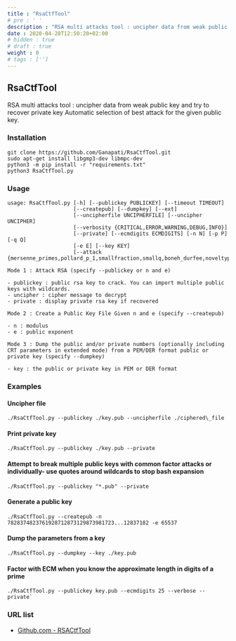 ```yaml
---
title : "RsaCtfTool"
# pre : ' '
description : "RSA multi attacks tool : uncipher data from weak public key and try to recover private key Automatic selection of best attack for the given public key."
date : 2020-04-28T12:50:20+02:00
# hidden : true
# draft : true
weight : 0
# tags : ['']
---
```


## RsaCtfTool

RSA multi attacks tool : uncipher data from weak public key and try to recover private key Automatic selection of best attack for the given public key.

### Installation

```plain
git clone https://github.com/Ganapati/RsaCtfTool.git
sudo apt-get install libgmp3-dev libmpc-dev
python3 -m pip install -r "requirements.txt"
python3 RsaCtfTool.py
```

### Usage

```plain
usage: RsaCtfTool.py [-h] [--publickey PUBLICKEY] [--timeout TIMEOUT]
                     [--createpub] [--dumpkey] [--ext]
                     [--uncipherfile UNCIPHERFILE] [--uncipher UNCIPHER]
                     [--verbosity {CRITICAL,ERROR,WARNING,DEBUG,INFO}]
                     [--private] [--ecmdigits ECMDIGITS] [-n N] [-p P] [-q Q]
                     [-e E] [--key KEY]
                     [--attack {mersenne_primes,pollard_p_1,smallfraction,smallq,boneh_durfee,noveltyprimes,ecm,factordb,wiener,siqs,pastctfprimes,partial_q,comfact_cn,hastads,fermat,nullattack,primefac,commonfactors,same_n_huge_e,all}]
```

```plain
Mode 1 : Attack RSA (specify --publickey or n and e)

- publickey : public rsa key to crack. You can import multiple public keys with wildcards.
- uncipher : cipher message to decrypt
- private : display private rsa key if recovered

Mode 2 : Create a Public Key File Given n and e (specify --createpub)

- n : modulus
- e : public exponent

Mode 3 : Dump the public and/or private numbers (optionally including CRT parameters in extended mode) from a PEM/DER format public or private key (specify --dumpkey)

- key : the public or private key in PEM or DER format
```

### Examples

#### Uncipher file

```plain
./RsaCtfTool.py --publickey ./key.pub --uncipherfile ./ciphered\_file
```

#### Print private key

```plain
./RsaCtfTool.py --publickey ./key.pub --private
```

#### Attempt to break multiple public keys with common factor attacks or individually- use quotes around wildcards to stop bash expansion

```plain
./RsaCtfTool.py --publickey "*.pub" --private
```

#### Generate a public key

```plain
./RsaCtfTool.py --createpub -n 7828374823761928712873129873981723...12837182 -e 65537
```

#### Dump the parameters from a key

```plain
./RsaCtfTool.py --dumpkey --key ./key.pub
```

#### Factor with ECM when you know the approximate length in digits of a prime

```plain
./RsaCtfTool.py --publickey key.pub --ecmdigits 25 --verbose --private`
```

### URL list

* [Github.com - RSACtfTool](https://github.com/Ganapati/RsaCtfTool)
